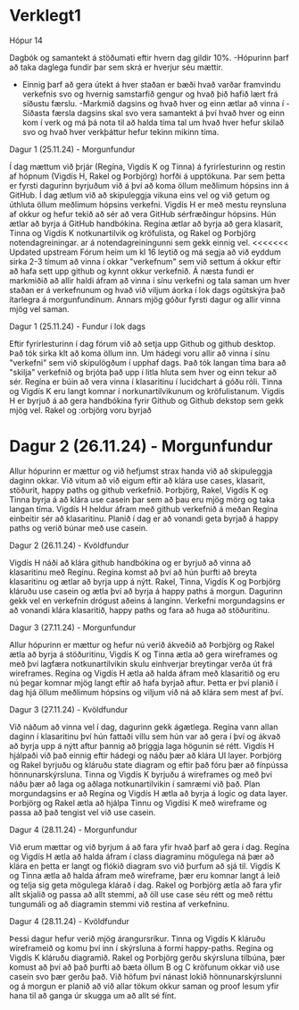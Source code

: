 # Verklegt1
 Hópur 14

Dagbók og samantekt á stöðumati eftir hvern dag gildir 10%.
-Hópurinn þarf að taka daglega fundir þar sem skrá er hverjur séu mættir.
- Einnig þarf að gera útekt á hver staðan er bæði hvað varðar framvindu verkefnis svo og hvernig samstarfið gengur og hvað þið hafið lært frá síðustu færslu. 
-Markmið dagsins og hvað hver og einn ætlar að vinna í 
-Síðasta færsla dagsins skal svo vera samantekt á því hvað hver og einn kom í verk og má þá nota til að halda tíma tal um hvað hver hefur skilað svo og hvað hver verkþáttur hefur tekinn mikinn tíma.

Dagur 1 (25.11.24) - Morgunfundur

Í dag mættum við þrjár (Regína, Vigdís K og Tinna) á fyrirlesturinn og restin af hópnum (Vigdís H, Rakel og Þorbjörg) horfði á upptökuna.
Þar sem þetta er fyrsti dagurinn byrjuðum við á því að koma öllum meðlimum hópsins inn á GitHub. 
Í dag ætlum við að skipuleggja vikuna eins vel og við getum og úthluta öllum meðlimum hópsins verkefni. 
Vigdís H er með mestu reynsluna af okkur og hefur tekið að sér að vera GitHub sérfræðingur hópsins. Hún ætlar að byrja á GitHub handbókina. 
Regína ætlar að byrja að gera klasarit, Tinna og Vigdís K notkunartilvik og kröfulista, og Rakel og Þorbjörg notendagreiningar.
ar á notendagreiningunni sem gekk einnig vel.
<<<<<<< Updated upstream
Fórum heim um kl 16 leytið og má segja að við eyddum sirka 2-3 tímum að vinna í okkar "verkefnum" sem við settum á okkur eftir að hafa sett upp github og kynnt okkur verkefnið. Á næsta fundi er markmiðið að allir haldi áfram að vinna í sínu verkefni og tala saman um hver staðan er á verkefnunum og hvað við viljum áorka í lok dags ogútskýra það ítarlegra á morgunfundinum. Annars mjög góður fyrsti dagur og allir vinna mjög vel saman.


 Dagur 1 (25.11.24) - Fundur í lok dags

Eftir fyrirlesturinn í dag fórum við að setja upp Github og github desktop. Það tók sirka klt að koma öllum inn.
Um hádegi voru allir að vinna í sínu "verkefni" sem við skipulögðum í upphaf dags.
Það tók langan tíma bara að "skilja" verkefnið og brjóta það upp í litla hluta sem hver og einn tekur að sér.
Regína er búin að vera vinna í klasaritinu í lucidchart á góðu róli.
Tinna og Vigdís K eru langt komnar í norkunartilvikunum og kröfulistanum.
Vigdís H er byrjuð á að gera handbókina fyrir Github og Github dekstop sem gekk mjög vel.
Rakel og :orbjörg voru byrjað

Dagur 2 (26.11.24) - Morgunfundur
=======
Allur hópurinn er mættur og við hefjumst strax handa við að skipuleggja daginn okkar. Við vitum að við eigum eftir að klára use cases, klasarit, stöðurit, happy paths og github verkefnið. Þorbjörg, Rakel, Vigdís K og Tinna byrja á að klára use casein þar sem að þau eru mjög mörg og taka langan tíma. Vigdís H heldur áfram með github verkefnið á meðan Regína einbeitir sér að klasaritinu. Planið í dag er að vonandi geta byrjað á happy paths og verið búnar með use casein.

Dagur 2 (26.11.24) - Kvöldfundur

Vigdís H náði að klára github handbókina og er byrjuð að vinna að klasaritinu með Regínu.
Regína komst að því að hún þurfti að breyta klasaritinu og ætlar að byrja upp á nýtt. 
Rakel, Tinna, Vigdís K og Þorbjörg kláruðu use casein og ætla því að byrja á happy paths á morgun. 
Dagurinn gekk vel en verkefnin drógust aðeins á langinn. Verkefni morgundagsins er að vonandi klára klasaritið, happy paths og fara að huga að stöðuritinu. 

 Dagur 3 (27.11.24) - Morgunfundur

Allur hópurinn er mættur og hefur nú verið ákveðið að Þorbjörg og Rakel ætla að byrja á stöðuritinu, Vigdís K og Tinna ætla að gera wireframes og með því lagfæra notkunartilvikin skulu einhverjar breytingar verða út frá wireframes. Regína og Vigdís H ætla að halda áfram með klasaritið og eru nú þegar komnar mjög langt eftir að hafa byrjað aftur. Þetta er því planið í dag hjá öllum meðlimum hópsins og viljum við ná að klára sem mest af því.

Dagur 3 (27.11.24) - Kvöldfundur

Við náðum að vinna vel í dag, dagurinn gekk ágætlega. Regína vann allan daginn í klasaritinu því hún fattaði villu sem hún var að gera í því og ákvað að byrja upp á nýtt aftur þannig að þriggja laga högunin sé rétt. Vigdís H hjálpaði við það einnig eftir hádegi og náðu þær að klára UI layer. Þorbjörg og Rakel byrjuðu og kláruðu state diagram og eftir það fóru þær að fínpússa hönnunarskýrsluna. Tinna og Vigdís K byrjuðu á wireframes og með því náðu þær að laga og aðlaga notkunartilvikin í samræmi við það.
Plan morgundagsins er að Regína og Vigdís H ætla að byrja á logic og data layer. Þorbjörg og Rakel ætla að hjálpa Tinnu og Vigdísi K með wireframe og passa að það tengist vel við use casein. 

Dagur 4 (28.11.24) - Morgunfundur

Við erum mættar og við byrjum á að fara yfir hvað þarf að gera í dag. Regína og Vigdís H ætla að halda áfram í class diagraminu mögulega ná þær að klára en þetta er langt og flókið diagram svo við þurfum að sjá til. Vigdís K og Tinna ætla að halda áfram með wireframe, þær eru komnar langt á leið og telja sig geta mögulega klárað í dag. Rakel og Þorbjörg ætla að fara yfir allt skjalið og passa að allt stemmi, að öll use case séu rétt og með réttu tungumáli og að diagramin stemmi við restina af verkefninu.

Dagur 4 (28.11.24) - Kvöldfundur

Þessi dagur hefur verið mjög árangursríkur. Tinna og Vigdís K kláruðu wireframeið og komu því inn í skýrsluna á formi happy-paths. Regína og Vigdís K kláruðu diagramið. Rakel og Þorbjörg gerðu skýrsluna tilbúna, þær komust að því að það þurfti að bæta öllum B og C kröfunum okkar við use casein svo þær gerðu það. Við höfum því nánast lokið hönnunarskýrslunni og á morgun er planið að við allar tökum okkur saman og proof lesum yfir hana til að ganga úr skugga um að allt sé fínt.
